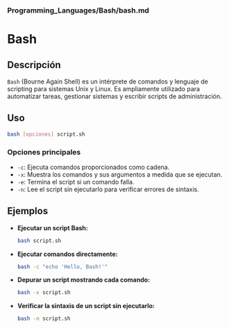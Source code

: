 ### **Programming_Languages/Bash/bash.md**

# Bash

## Descripción

`Bash` (Bourne Again Shell) es un intérprete de comandos y lenguaje de scripting para sistemas Unix y Linux. Es ampliamente utilizado para automatizar tareas, gestionar sistemas y escribir scripts de administración.

## Uso

```bash
bash [opciones] script.sh
```

### Opciones principales

- `-c`: Ejecuta comandos proporcionados como cadena.
- `-x`: Muestra los comandos y sus argumentos a medida que se ejecutan.
- `-e`: Termina el script si un comando falla.
- `-n`: Lee el script sin ejecutarlo para verificar errores de sintaxis.

## Ejemplos

- **Ejecutar un script Bash:**
  
  ```bash
  bash script.sh
  ```

- **Ejecutar comandos directamente:**
  
  ```bash
  bash -c "echo 'Hello, Bash!'"
  ```

- **Depurar un script mostrando cada comando:**
  
  ```bash
  bash -x script.sh
  ```

- **Verificar la sintaxis de un script sin ejecutarlo:**
  
  ```bash
  bash -n script.sh
  ```
